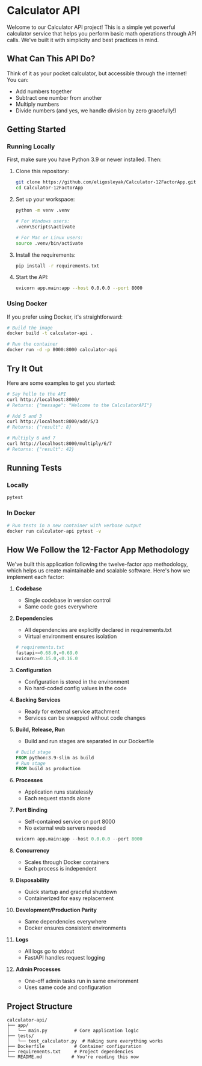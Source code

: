 # Calculator API

Welcome to our Calculator API project! This is a simple yet powerful calculator service that helps you perform basic math operations through API calls. We've built it with simplicity and best practices in mind.

## What Can This API Do?

Think of it as your pocket calculator, but accessible through the internet! You can:
- Add numbers together
- Subtract one number from another
- Multiply numbers
- Divide numbers (and yes, we handle division by zero gracefully!)

## Getting Started

### Running Locally
First, make sure you have Python 3.9 or newer installed. Then:

1. Clone this repository:
   ```bash
   git clone https://github.com/eligosleyak/Calculator-12FactorApp.git
   cd Calculator-12FactorApp
   ```

2. Set up your workspace:
   ```bash
   python -m venv .venv

   # For Windows users:
   .venv\Scripts\activate

   # For Mac or Linux users:
   source .venv/bin/activate
   ```

3. Install the requirements:
   ```bash
   pip install -r requirements.txt
   ```

4. Start the API:
   ```bash
   uvicorn app.main:app --host 0.0.0.0 --port 8000
   ```

### Using Docker
If you prefer using Docker, it's straightforward:
```bash
# Build the image
docker build -t calculator-api .

# Run the container
docker run -d -p 8000:8000 calculator-api
```

## Try It Out

Here are some examples to get you started:

```bash
# Say hello to the API
curl http://localhost:8000/
# Returns: {"message": "Welcome to the CalculatorAPI"}

# Add 5 and 3
curl http://localhost:8000/add/5/3
# Returns: {"result": 8}

# Multiply 6 and 7
curl http://localhost:8000/multiply/6/7
# Returns: {"result": 42}
```

## Running Tests

### Locally
```bash
pytest
```

### In Docker
```bash
# Run tests in a new container with verbose output
docker run calculator-api pytest -v
```

## How We Follow the 12-Factor App Methodology

We've built this application following the twelve-factor app methodology, which helps us create maintainable and scalable software. Here's how we implement each factor:

1. **Codebase**
   - Single codebase in version control
   - Same code goes everywhere

2. **Dependencies**
   - All dependencies are explicitly declared in requirements.txt
   - Virtual environment ensures isolation
   ```python
   # requirements.txt
   fastapi>=0.68.0,<0.69.0
   uvicorn>=0.15.0,<0.16.0
   ```

3. **Configuration**
   - Configuration is stored in the environment
   - No hard-coded config values in the code

4. **Backing Services**
   - Ready for external service attachment
   - Services can be swapped without code changes

5. **Build, Release, Run**
   - Build and run stages are separated in our Dockerfile
   ```dockerfile
   # Build stage
   FROM python:3.9-slim as build
   # Run stage
   FROM build as production
   ```

6. **Processes**
   - Application runs statelessly
   - Each request stands alone

7. **Port Binding**
   - Self-contained service on port 8000
   - No external web servers needed
   ```python
   uvicorn app.main:app --host 0.0.0.0 --port 8000
   ```

8. **Concurrency**
   - Scales through Docker containers
   - Each process is independent

9. **Disposability**
   - Quick startup and graceful shutdown
   - Containerized for easy replacement

10. **Development/Production Parity**
    - Same dependencies everywhere
    - Docker ensures consistent environments

11. **Logs**
    - All logs go to stdout
    - FastAPI handles request logging

12. **Admin Processes**
    - One-off admin tasks run in same environment
    - Uses same code and configuration

## Project Structure
```
calculator-api/
├── app/
│   └── main.py          # Core application logic
├── tests/
│   └── test_calculator.py  # Making sure everything works
├── Dockerfile           # Container configuration
├── requirements.txt     # Project dependencies
└── README.md           # You're reading this now
```
